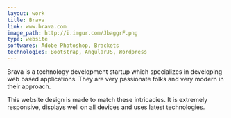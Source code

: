 ```yaml
---
layout: work
title: Brava
link: www.brava.com
image_path: http://i.imgur.com/JbaggrF.png
type: website
softwares: Adobe Photoshop, Brackets
technologies: Bootstrap, AngularJS, Wordpress
---
```


Brava is a technology development startup which specializes in developing web based applications. They are very passionate folks and very modern in their approach.

This website design is made to match these intricacies. It is extremely responsive, displays well on all devices and uses latest technologies.